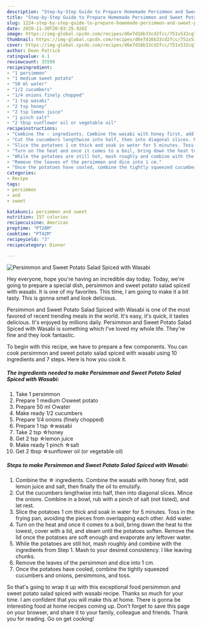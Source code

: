 ```yaml
---
description: "Step-by-Step Guide to Prepare Homemade Persimmon and Sweet Potato Salad Spiced with Wasabi"
title: "Step-by-Step Guide to Prepare Homemade Persimmon and Sweet Potato Salad Spiced with Wasabi"
slug: 1224-step-by-step-guide-to-prepare-homemade-persimmon-and-sweet-potato-salad-spiced-with-wasabi
date: 2020-11-30T20:03:29.926Z
image: https://img-global.cpcdn.com/recipes/d6e7d16b33cd2fcc/751x532cq70/persimmon-and-sweet-potato-salad-spiced-with-wasabi-recipe-main-photo.jpg
thumbnail: https://img-global.cpcdn.com/recipes/d6e7d16b33cd2fcc/751x532cq70/persimmon-and-sweet-potato-salad-spiced-with-wasabi-recipe-main-photo.jpg
cover: https://img-global.cpcdn.com/recipes/d6e7d16b33cd2fcc/751x532cq70/persimmon-and-sweet-potato-salad-spiced-with-wasabi-recipe-main-photo.jpg
author: Dean Patrick
ratingvalue: 4.1
reviewcount: 35599
recipeingredient:
- "1 persimmon"
- "1 medium sweet potato"
- "50 ml water"
- "1/2 cucumbers"
- "1/4 onions finely chopped"
- "1 tsp wasabi"
- "2 tsp honey"
- "2 tsp lemon juice"
- "1 pinch salt"
- "2 tbsp sunflower oil or vegetable oil"
recipeinstructions:
- "Combine the ☆ ingredients. Combine the wasabi with honey first, add lemon juice and salt, then finally the oil to emulsify."
- "Cut the cucumbers lengthwise into half, then into diagonal slices. Mince the onions. Combine in a bowl, rub with a pinch of salt (not listed), and let rest."
- "Slice the potatoes 1 cm thick and soak in water for 5 minutes. Toss in the frying pan, avoiding the pieces from overlapping each other. Add water."
- "Turn on the heat and once it comes to a boil, bring down the heat to the lowest, cover with a lid, and steam until the potatoes soften. Remove the lid once the potatoes are soft enough and evaporate any leftover water."
- "While the potatoes are still hot, mash roughly and combine with the ingredients from Step 1. Mash to your desired consistency. I like leaving chunks."
- "Remove the leaves of the persimmon and dice into 1 cm."
- "Once the potatoes have cooled, combine the tightly squeezed cucumbers and onions, persimmons, and toss."
categories:
- Recipe
tags:
- persimmon
- and
- sweet

katakunci: persimmon and sweet 
nutrition: 157 calories
recipecuisine: American
preptime: "PT28M"
cooktime: "PT42M"
recipeyield: "3"
recipecategory: Dinner

---
```



![Persimmon and Sweet Potato Salad Spiced with Wasabi](https://img-global.cpcdn.com/recipes/d6e7d16b33cd2fcc/751x532cq70/persimmon-and-sweet-potato-salad-spiced-with-wasabi-recipe-main-photo.jpg)

Hey everyone, hope you're having an incredible day today. Today, we're going to prepare a special dish, persimmon and sweet potato salad spiced with wasabi. It is one of my favorites. This time, I am going to make it a bit tasty. This is gonna smell and look delicious.



Persimmon and Sweet Potato Salad Spiced with Wasabi is one of the most favored of recent trending meals in the world. It's easy, it's quick, it tastes delicious. It's enjoyed by millions daily. Persimmon and Sweet Potato Salad Spiced with Wasabi is something which I've loved my whole life. They're fine and they look fantastic.


To begin with this recipe, we have to prepare a few components. You can cook persimmon and sweet potato salad spiced with wasabi using 10 ingredients and 7 steps. Here is how you cook it.

<!--inarticleads1-->

##### The ingredients needed to make Persimmon and Sweet Potato Salad Spiced with Wasabi:

1. Take 1 persimmon
1. Prepare 1 medium ○sweet potato
1. Prepare 50 ml ○water
1. Make ready 1/2 cucumbers
1. Prepare 1/4 onions (finely chopped)
1. Prepare 1 tsp ☆wasabi
1. Take 2 tsp ☆honey
1. Get 2 tsp ☆lemon juice
1. Make ready 1 pinch ☆salt
1. Get 2 tbsp ☆sunflower oil (or vegetable oil)




<!--inarticleads2-->

##### Steps to make Persimmon and Sweet Potato Salad Spiced with Wasabi:

1. Combine the ☆ ingredients. Combine the wasabi with honey first, add lemon juice and salt, then finally the oil to emulsify.
1. Cut the cucumbers lengthwise into half, then into diagonal slices. Mince the onions. Combine in a bowl, rub with a pinch of salt (not listed), and let rest.
1. Slice the potatoes 1 cm thick and soak in water for 5 minutes. Toss in the frying pan, avoiding the pieces from overlapping each other. Add water.
1. Turn on the heat and once it comes to a boil, bring down the heat to the lowest, cover with a lid, and steam until the potatoes soften. Remove the lid once the potatoes are soft enough and evaporate any leftover water.
1. While the potatoes are still hot, mash roughly and combine with the ingredients from Step 1. Mash to your desired consistency. I like leaving chunks.
1. Remove the leaves of the persimmon and dice into 1 cm.
1. Once the potatoes have cooled, combine the tightly squeezed cucumbers and onions, persimmons, and toss.




So that's going to wrap it up with this exceptional food persimmon and sweet potato salad spiced with wasabi recipe. Thanks so much for your time. I am confident that you will make this at home. There is gonna be interesting food at home recipes coming up. Don't forget to save this page on your browser, and share it to your family, colleague and friends. Thank you for reading. Go on get cooking!
